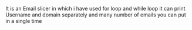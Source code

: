 It is an Email slicer in which i have used for loop and while loop it can print Username and domain separately and many number of emails you can put in a  single time  
